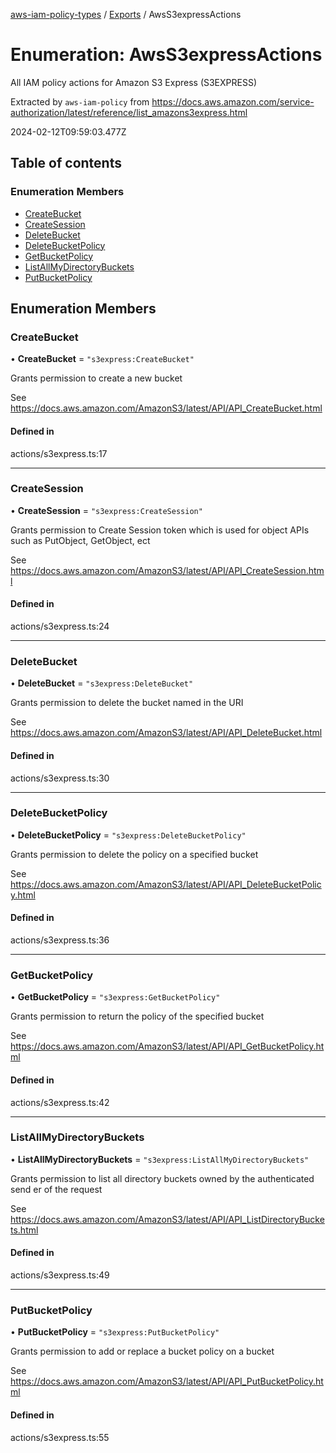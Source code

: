 [aws-iam-policy-types](../README.md) / [Exports](../modules.md) / AwsS3expressActions

# Enumeration: AwsS3expressActions

All IAM policy actions for Amazon S3 Express (S3EXPRESS)

Extracted by `aws-iam-policy` from
https://docs.aws.amazon.com/service-authorization/latest/reference/list_amazons3express.html

2024-02-12T09:59:03.477Z

## Table of contents

### Enumeration Members

- [CreateBucket](AwsS3expressActions.md#createbucket)
- [CreateSession](AwsS3expressActions.md#createsession)
- [DeleteBucket](AwsS3expressActions.md#deletebucket)
- [DeleteBucketPolicy](AwsS3expressActions.md#deletebucketpolicy)
- [GetBucketPolicy](AwsS3expressActions.md#getbucketpolicy)
- [ListAllMyDirectoryBuckets](AwsS3expressActions.md#listallmydirectorybuckets)
- [PutBucketPolicy](AwsS3expressActions.md#putbucketpolicy)

## Enumeration Members

### CreateBucket

• **CreateBucket** = ``"s3express:CreateBucket"``

Grants permission to create a new bucket

See https://docs.aws.amazon.com/AmazonS3/latest/API/API_CreateBucket.html

#### Defined in

actions/s3express.ts:17

___

### CreateSession

• **CreateSession** = ``"s3express:CreateSession"``

Grants permission to Create Session token which is used for object APIs such as
PutObject, GetObject, ect

See https://docs.aws.amazon.com/AmazonS3/latest/API/API_CreateSession.html

#### Defined in

actions/s3express.ts:24

___

### DeleteBucket

• **DeleteBucket** = ``"s3express:DeleteBucket"``

Grants permission to delete the bucket named in the URI

See https://docs.aws.amazon.com/AmazonS3/latest/API/API_DeleteBucket.html

#### Defined in

actions/s3express.ts:30

___

### DeleteBucketPolicy

• **DeleteBucketPolicy** = ``"s3express:DeleteBucketPolicy"``

Grants permission to delete the policy on a specified bucket

See https://docs.aws.amazon.com/AmazonS3/latest/API/API_DeleteBucketPolicy.html

#### Defined in

actions/s3express.ts:36

___

### GetBucketPolicy

• **GetBucketPolicy** = ``"s3express:GetBucketPolicy"``

Grants permission to return the policy of the specified bucket

See https://docs.aws.amazon.com/AmazonS3/latest/API/API_GetBucketPolicy.html

#### Defined in

actions/s3express.ts:42

___

### ListAllMyDirectoryBuckets

• **ListAllMyDirectoryBuckets** = ``"s3express:ListAllMyDirectoryBuckets"``

Grants permission to list all directory buckets owned by the authenticated send
er of the request

See https://docs.aws.amazon.com/AmazonS3/latest/API/API_ListDirectoryBuckets.html

#### Defined in

actions/s3express.ts:49

___

### PutBucketPolicy

• **PutBucketPolicy** = ``"s3express:PutBucketPolicy"``

Grants permission to add or replace a bucket policy on a bucket

See https://docs.aws.amazon.com/AmazonS3/latest/API/API_PutBucketPolicy.html

#### Defined in

actions/s3express.ts:55
